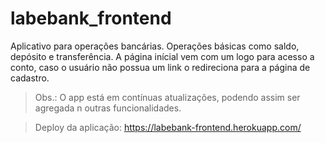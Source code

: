 # labebank_frontend


Aplicativo para operações bancárias. Operações básicas como saldo, depósito e transferência. A página inícial vem com um logo para acesso a conto, caso o usuário não possua um link o redireciona para a página de cadastro.


>Obs.: O app está em contínuas atualizações, podendo assim ser agregada n outras funcionalidades.

>Deploy da aplicação: https://labebank-frontend.herokuapp.com/<br>